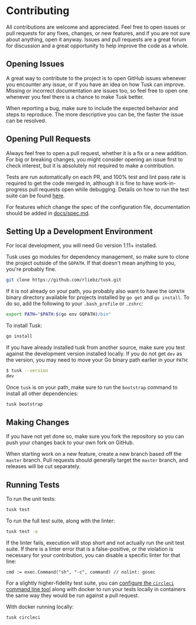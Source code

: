 # Contributing

All contributions are welcome and appreciated. Feel free to open issues or pull
requests for any fixes, changes, or new features, and if you are not sure about
anything, open it anyway. Issues and pull requests are a great forum for
discussion and a great opportunity to help improve the code as a whole.

## Opening Issues

A great way to contribute to the project is to open GitHub issues whenever you
encounter any issue, or if you have an idea on how Tusk can improve. Missing
or incorrect documentation are issues too, so feel free to open one whenever
you feel there is a chance to make Tusk better.

When reporting a bug, make sure to include the expected behavior and steps to
reproduce. The more descriptive you can be, the faster the issue can be
resolved.

## Opening Pull Requests

Always feel free to open a pull request, whether it is a fix or a new addition.
For big or breaking changes, you might consider opening an issue first to check
interest, but it is absolutely not required to make a contribution.

Tests are run automatically on each PR, and 100% test and lint pass rate is
required to get the code merged in, although it is fine to have work-in-
progress pull requests open while debugging. Details on how to run the test
suite can be found [here](#running-tests).

For features which change the spec of the configuration file, documentation
should be added in [docs/spec.md][spec.md].

## Setting Up a Development Environment

For local development, you will need Go version 1.11+ installed.

Tusk uses go modules for dependency management, so make sure to clone the
project outside of the `GOPATH`. If that doesn't mean anything to you, you're
probably fine.

```bash
git clone https://github.com/rliebz/tusk.git
```

If it is not already on your path, you probably also want to have the `GOPATH`
binary directory available for projects installed by `go get` and `go install`.
To do so, add the following to your `.bash_profile` or `.zshrc`:

```bash
export PATH="$PATH:$(go env GOPATH)/bin"
```

To install Tusk:

```bash
go install
```

If you have already installed tusk from another source, make sure you test
against the development version installed locally. If you do not get `dev` as
the version, you may need to move your Go binary path earlier in your `PATH`:

```bash
$ tusk --version
dev
```

Once `tusk` is on your path, make sure to run the `bootstrap` command to
install all other dependencies:

```bash
tusk bootstrap
```

## Making Changes

If you have not yet done so, make sure you fork the repository so you can push
your changes back to your own fork on GitHub.

When starting work on a new feature, create a new branch based off the `master`
branch. Pull requests should generally target the `master` branch, and releases
will be cut separately.

## Running Tests

To run the unit tests:

```bash
tusk test
```

To run the full test suite, along with the linter:

```bash
tusk test -a
```

If the linter fails, execution will stop short and not actually run the
unit test suite. If there is a linter error that is a false-positive, or the
violation is necessary for your contribution, you can disable a specific linter
for that line:

```golang
cmd := exec.Command("sh", "-c", command) // nolint: gosec
```

For a slightly higher-fidelity test suite, you can [configure the `circleci`
command line tool][circleci-cli] along with docker to run your tests locally in
containers the same way they would be run against a pull request.

With docker running locally:

```bash
tusk circleci
```

[circleci-cli]: https://circleci.com/docs/2.0/local-cli/
[spec.md]: https://github.com/rliebz/tusk/blob/master/docs/spec.md
